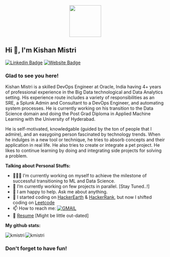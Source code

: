 <div id="header" align="center">
  <img src="https://media.giphy.com/media/M9gbBd9nbDrOTu1Mqx/giphy.gif" width="100"/>
</div>

## Hi 👋, I'm Kishan Mistri

[![Linkedin Badge](https://img.shields.io/badge/-LinkedIn-0e76a8?style=flat-square&logo=Linkedin&logoColor=white)](https://www.linkedin.com/in/kishan-mistri/)
[![Website Badge](https://img.shields.io/badge/Website-3b5998?style=flat-square&logo=google-chrome&logoColor=white)](https://kishan-mistri.netlify.app/)


### Glad to see you here! 

Kishan Mistri is a skilled DevOps Engineer at Oracle, India having 4+ years of professional experience in the Big Data technological and Data Analytics setting. His experience route includes a variety of responsibilities as an SRE, a Splunk Admin and Consultant to a DevOps Engineer, and automating system processes. He is currently working on his transition to the Data Science domain and doing the Post Grad Diploma in Applied Machine Learning with the University of Hyderabad.

He is self-motivated, knowledgable (guided by the ton of people that I admire), and an easygoing person fascinated by technology trends. When he indulges in a new tool or technique, he tries to absorb concepts and their application in real life. He also tries to create or integrate a pet project. He likes to continue learning by doing and integrating side projects for solving a problem.

**Talking about Personal Stuffs:**

- 👨🏻‍💻 I’m currently working on myself to achieve the milestone of successful transitioning to ML and Data Science.
- 🚀 I’m currently working on few projects in parallel. [Stay Tuned..!]
- 💬 I am happy to help. Ask me about anything.
- 📝 I started coding on [HackerEarth](https://www.hackerearth.com/@14bit029) & [HackerRank](https://www.hackerrank.com/14bit029), but now I shifted coding on [Leetcode](https://leetcode.com/kmistri/)
- 📫 How to reach me: [![GMAIL](https://img.shields.io/badge/-GMAIL-FF0000?style=flat-square&logo=gmail&logoColor=white)](mailto:kishan.mistri.111@gmail.com?subject=[GitHub]%20<SUBJECT>)
- 📝 [Resume](https://drive.google.com/file/d/1etaCwOFlTbQS2Ko21aaokjFZhpjb9ODJ/view?usp=sharing)  [Might be little out-dated]


**My github stats:**

<p><img align="left" src="https://github-readme-stats.vercel.app/api/top-langs?username=KishanMistri&show_icons=true&locale=en&layout=compact" alt="kmistri" /></p>
<p><img align="center" src="https://github-readme-stats.vercel.app/api?username=KishanMistri&show_icons=true&locale=en" alt="kmistri" /></p>


<h3 align="left">Don't forget to have fun! </h3>

